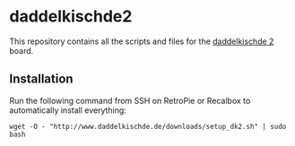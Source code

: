 # daddelkischde2 #

This repository contains all the scripts and files for the [daddelkischde 2](http://www.daddelkischde.de) board.

## Installation ##

Run the following command from SSH on RetroPie or Recalbox to automatically install everything:

`wget -O - "http://www.daddelkischde.de/downloads/setup_dk2.sh" | sudo bash`
